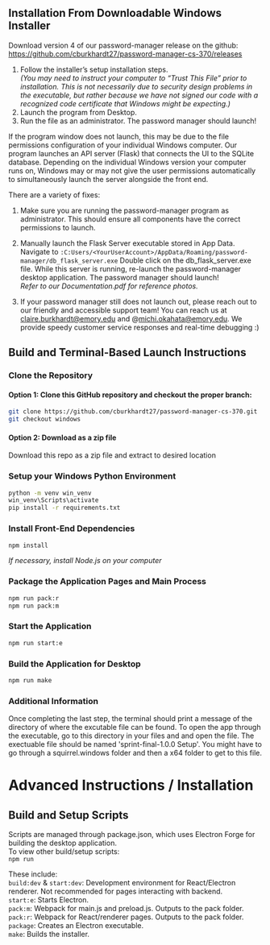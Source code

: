 ## Installation From Downloadable Windows Installer
Download version 4 of our password-manager release on the github: https://github.com/cburkhardt27/password-manager-cs-370/releases  
1. Follow the installer’s setup installation steps.  
_(You may need to instruct your computer to “Trust This File” prior to installation. This is not necessarily due to security design problems in the executable, but rather because we have not signed our code with a recognized code certificate that Windows might be expecting.)_  
2. Launch the program from Desktop.  
3. Run the file as an administrator. The password manager should launch!  

If the program window does not launch, this may be due to the file permissions configuration of your individual Windows computer. Our program launches an API server (Flask) that connects the UI to the SQLite database. Depending on the individual Windows version your computer runs on, Windows may or may not give the user permissions automatically to simultaneously launch the server alongside the front end.  

There are a variety of fixes:  
1. Make sure you are running the password-manager program as administrator. This should ensure all components have the correct permissions to launch.	  
2. Manually launch the Flask Server executable stored in App Data.  
Navigate to
`:C:Users/<YourUserAccount>/AppData/Roaming/password-manager/db_flask_server.exe`
Double click on the db_flask_server.exe file. While this server is running, re-launch the password-manager desktop application. The password manager should launch!  
_Refer to our Documentation.pdf for reference photos._    

3. If your password manager still does not launch out, please reach out to our friendly and accessible support team! You can reach us at claire.burkhardt@emory.edu and @michi.okahata@emory.edu. We provide speedy customer service responses and real-time debugging :)  



## Build and Terminal-Based Launch Instructions

### Clone the Repository
#### Option 1: Clone this GitHub repository and checkout the proper branch:  
```bash
git clone https://github.com/cburkhardt27/password-manager-cs-370.git
git checkout windows
```

#### Option 2: Download as a zip file
Download this repo as a zip file and extract to desired location

### Setup your Windows Python Environment
```bash
python -m venv win_venv
win_venv\Scripts\activate
pip install -r requirements.txt
```

### Install Front-End Dependencies
```bash
npm install
```
_If necessary, install Node.js on your computer_  
### Package the Application Pages and Main Process
```bash
npm run pack:r
npm run pack:m
```
### Start the Application
```bash
npm run start:e
```
### Build the Application for Desktop
```bash
npm run make
```
### Additional Information

Once completing the last step, the terminal should print a message of the directory of where the excutable 
file can be found. To open the app through the executable, go to this directory in your files and and open
the file. The exectuable file should be named 'sprint-final-1.0.0 Setup'. You might have to go through a 
squirrel.windows folder and then a x64 folder to get to this file.

# Advanced Instructions / Installation

## Build and Setup Scripts

Scripts are managed through package.json, which uses Electron Forge for building the desktop application.  
To view other build/setup scripts:  
`npm run`  

These include:  
`build:dev` & `start:dev`: Development environment for React/Electron renderer. Not recommended for pages interacting with backend.  
`start:e`: Starts Electron.  
`pack:m`: Webpack for main.js and preload.js. Outputs to the pack folder.  
`pack:r`: Webpack for React/renderer pages. Outputs to the pack folder.  
`package`: Creates an Electron executable.  
`make`: Builds the installer.  


